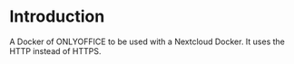 # Introduction

A Docker of ONLYOFFICE to be used with a Nextcloud Docker. It uses the HTTP instead of HTTPS.

